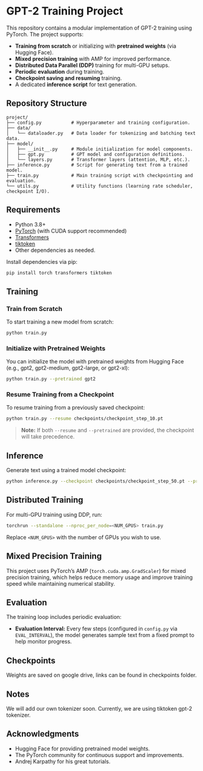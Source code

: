 # GPT-2 Training Project

This repository contains a modular implementation of GPT-2 training using PyTorch. The project supports:

- **Training from scratch** or initializing with **pretrained weights** (via Hugging Face).
- **Mixed precision training** with AMP for improved performance.
- **Distributed Data Parallel (DDP)** training for multi-GPU setups.
- **Periodic evaluation** during training.
- **Checkpoint saving and resuming** training.
- A dedicated **inference script** for text generation.

## Repository Structure

```plaintext
project/
├── config.py           # Hyperparameter and training configuration.
├── data/
│   └── dataloader.py   # Data loader for tokenizing and batching text data.
├── model/
│   ├── __init__.py     # Module initialization for model components.
│   ├── gpt.py          # GPT model and configuration definitions.
│   └── layers.py       # Transformer layers (attention, MLP, etc.).
├── inference.py        # Script for generating text from a trained model.
├── train.py            # Main training script with checkpointing and evaluation.
└── utils.py            # Utility functions (learning rate scheduler, checkpoint I/O).
```

## Requirements

- Python 3.8+
- [PyTorch](https://pytorch.org/) (with CUDA support recommended)
- [Transformers](https://huggingface.co/transformers/)
- [tiktoken](https://github.com/openai/tiktoken)
- Other dependencies as needed.

Install dependencies via pip:

```bash
pip install torch transformers tiktoken
```

## Training

### Train from Scratch
To start training a new model from scratch:

```bash
python train.py
```

### Initialize with Pretrained Weights
You can initialize the model with pretrained weights from Hugging Face (e.g., gpt2, gpt2-medium, gpt2-large, or gpt2-xl):

```bash
python train.py --pretrained gpt2
```

### Resume Training from a Checkpoint
To resume training from a previously saved checkpoint:

```bash
python train.py --resume checkpoints/checkpoint_step_10.pt
```

> **Note:** If both `--resume` and `--pretrained` are provided, the checkpoint will take precedence.

## Inference

Generate text using a trained model checkpoint:

```bash
python inference.py --checkpoint checkpoints/checkpoint_step_50.pt --prompt "Once upon a time" --max_length 100
```

## Distributed Training

For multi-GPU training using DDP, run:

```bash
torchrun --standalone --nproc_per_node=<NUM_GPUS> train.py
```

Replace `<NUM_GPUS>` with the number of GPUs you wish to use.

## Mixed Precision Training

This project uses PyTorch’s AMP (`torch.cuda.amp.GradScaler`) for mixed precision training, which helps reduce memory usage and improve training speed while maintaining numerical stability.

## Evaluation

The training loop includes periodic evaluation:

- **Evaluation Interval:** Every few steps (configured in `config.py` via `EVAL_INTERVAL`), the model generates sample text from a fixed prompt to help monitor progress.

## Checkpoints

Weights are saved on google drive, links can be found in checkpoints folder.

## Notes

We will add our own tokenizer soon. Currently, we are using tiktoken gpt-2 tokenizer.

## Acknowledgments

- Hugging Face for providing pretrained model weights.
- The PyTorch community for continuous support and improvements.
- Andrej Karpathy for his great tutorials.
